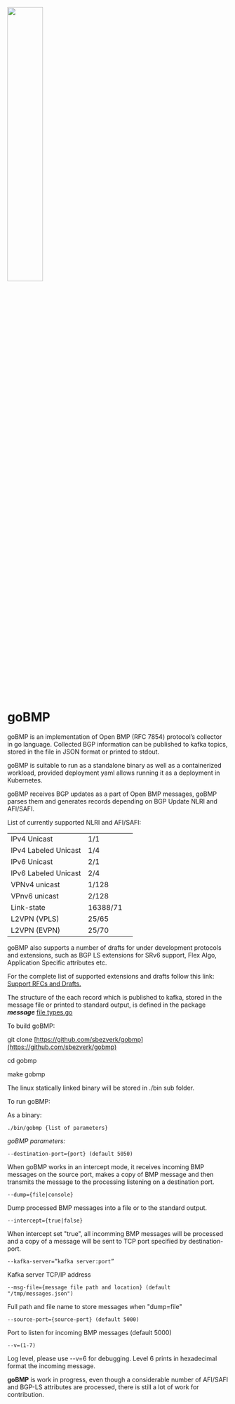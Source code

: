 <p align="left">
  <img src="https://github.com/sbezverk/gobmp/blob/master/Hudson_Go_BMP_logo.png?raw=true" width="40%" height="40%">
</p>

# goBMP

 

goBMP is an implementation of Open BMP (RFC 7854) protocol’s collector in go language.  Collected BGP information can be published to kafka topics, stored in the file in JSON format or printed to stdout.

 

goBMP is suitable to run as a standalone binary as well as a containerized workload, provided deployment yaml allows running it as a deployment in Kubernetes.

 

goBMP receives BGP updates as a part of Open BMP messages, goBMP parses them and generates records depending on BGP Update NLRI and AFI/SAFI.

 

List of currently supported NLRI and AFI/SAFI:

 


<table>
  <tr>
   <td>IPv4 Unicast
   </td>
   <td>1/1
   </td>
   <td>
   </td>
  </tr>
  <tr>
   <td>IPv4 Labeled Unicast
   </td>
   <td>1/4
   </td>
   <td>
   </td>
  </tr>
  <tr>
   <td>IPv6 Unicast
   </td>
   <td>2/1
   </td>
   <td>
   </td>
  </tr>
  <tr>
   <td>IPv6 Labeled Unicast
   </td>
   <td>2/4
   </td>
   <td>
   </td>
  </tr>
  <tr>
   <td>VPNv4 unicast
   </td>
   <td>1/128
   </td>
   <td>
   </td>
  </tr>
  <tr>
   <td>VPnv6 unicast
   </td>
   <td>2/128
   </td>
   <td>
   </td>
  </tr>
  <tr>
   <td>Link-state
   </td>
   <td>16388/71
   </td>
   <td>
   </td>
  </tr>
  <tr>
   <td>L2VPN (VPLS)
   </td>
   <td>25/65
   </td>
   <td>
   </td>
  </tr>
  <tr>
   <td>L2VPN (EVPN)
   </td>
   <td>25/70
   </td>
   <td>
   </td>
  </tr>
</table>


 

 

goBMP also supports a number of drafts for under development protocols and extensions, such as BGP LS extensions for SRv6 support, Flex Algo, Application Specific attributes etc. 

For the complete list of supported extensions and drafts follow this link: [Support RFCs and Drafts.](https://github.com/sbezverk/gobmp/blob/master/BMP.md)

 

 

The structure of the each record which is published to kafka, stored in the message file or printed to standard output, is defined in the package **_message_** [file types.go](https://github.com/sbezverk/gobmp/blob/master/pkg/message/types.go)

To build goBMP:

git clone [https://github.com/sbezverk/gobmp](https://github.com/sbezverk/gobmp)

cd   gobmp

make gobmp

The linux statically linked binary will be stored in ./bin sub folder.

To run goBMP:

As a binary:

```
./bin/gobmp {list of parameters}
```

*goBMP parameters:*

```
--destination-port={port} (default 5050)
```

When goBMP works in an intercept mode, it receives incoming BMP messages on the source port, makes a copy of BMP message and then transmits the message to the processing listening on a destination port.


```
--dump={file|console}
```

Dump processed BMP messages into a file or to the standard output.


```
--intercept={true|false}
```

When intercept set "true", all incomming BMP messages will be processed and a copy of a message  will be sent to TCP port specified by destination-port.


```
--kafka-server=”kafka server:port”
```

Kafka server TCP/IP address


```
--msg-file={message file path and location} (default "/tmp/messages.json")
```

Full path and  file name to store messages when "dump=file"  


```
--source-port={source-port} (default 5000)
```

Port to listen for incoming BMP messages (default 5000)


```
--v=(1-7)
```

Log level, please use --v=6 for debugging. Level 6 prints in hexadecimal format the incoming message. 


**goBMP** is work in progress, even though a considerable number of AFI/SAFI and BGP-LS attributes are processed, there is still a lot of work for contribution.
